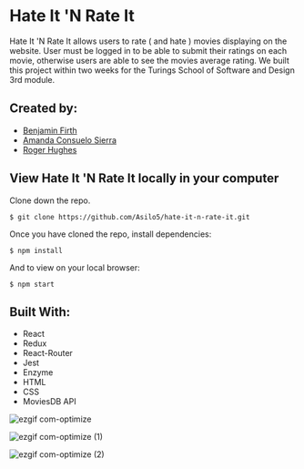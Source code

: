 # Hate It 'N Rate It

Hate It 'N Rate It allows users to rate ( and hate ) movies displaying on the website. User must be logged in to be able to submit their ratings on each movie, otherwise users are able to see the movies average rating. We built this project within two weeks for the Turings School of Software and Design 3rd module.

## Created by:

- [Benjamin Firth](https://github.com/benjamin-firth)
- [Amanda Consuelo Sierra](https://github.com/Asilo5)
- [Roger Hughes](https://github.com/RaHughes)

## View Hate It 'N Rate It locally in your computer

Clone down the repo.

``$ git clone https://github.com/Asilo5/hate-it-n-rate-it.git``

Once you have cloned the repo, install dependencies:

``$ npm install``

And to view on your local browser:

``$ npm start``

## Built With:
- React
- Redux
- React-Router
- Jest
- Enzyme
- HTML
- CSS
- MoviesDB API

![ezgif com-optimize](https://user-images.githubusercontent.com/32349614/71938137-b4096e00-316b-11ea-83d0-d3f5e4a447de.gif)

![ezgif com-optimize (1)](https://user-images.githubusercontent.com/32349614/71938236-0185db00-316c-11ea-81d8-685afb1bdf55.gif)

![ezgif com-optimize (2)](https://user-images.githubusercontent.com/32349614/71938291-2a0dd500-316c-11ea-9800-2e6fb1ef49d0.gif)

